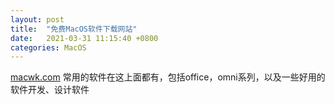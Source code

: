 ```yaml
---
layout: post
title:  "免费MacOS软件下载网站"
date:   2021-03-31 11:15:40 +0800
categories: MacOS
---
```


[macwk.com] 常用的软件在这上面都有，包括office，omni系列，以及一些好用的软件开发、设计软件

[macwk.com]: https://macwk.com



